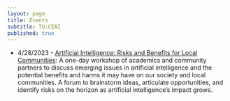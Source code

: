 ```yaml
---
layout: page
title: Events
subtitle: TU:CEAI
published: true
---
```



- 4/28/2023 - [Artificial Intelligence: Risks and Benefits for Local Communities](https://tulanecs.github.io/tuceai/img/aievent-2023-04-flyer.pdf): A one-day workshop of academics and community partners to discuss emerging issues in artificial intelligence and the potential benefits and harms it may have on our society and local communities. A forum to brainstorm ideas, articulate opportunities, and identify risks on the horizon as artificial intelligence’s impact grows.